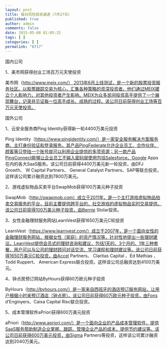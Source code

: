 ```yaml
---
layout: post
title: 每日风险投资速递（7月27日）
published: true
author: admin
comments: false
date: 2015-05-08 01:05:32
tags: [ ]
categories: [ ]
permalink: "6717"
---
```



国内公司

1、美市网获得创业工场百万元天使投资

美市网（http://www.meix.com/） 2013年6月上线测试，是一个新的股票投资服务社区。以股票跟踪交易为核心，汇集各种策略的资深投资者。他们通过MEIX建立个人影响力，对其他投资者产生影响。MEIX为众多民间投资高手提供了一个展现舞台，记录并见证每一位高手成长、成熟的过程。该公司日前获得创业工场等百万元天使投资。

国外公司

1、云安全服务商Ping Identity获得新一轮4400万美元投资

Ping Identity（https://www.pingidentity.com/）是一家安全服务解决方案服务商，主打身份验证和登录服务。其产品PingFederate允许企业员工、合作伙伴、顾客等只登陆一个账号就可以利用企业提供的多项资源；另一款产品PingConnect能够让企业员工不输入密码就使用包括Salesforce、Google Apps在内的各大SaaS服务。该公司日前获得4400万美元新一轮投资，由DFJ Growth、 W Capital Partners、 General Catalyst Partners、SAP等联合投资，这样该公司累计融资达到7800万美元。

2、游戏虚拟物品买卖平台SwapMob获得100万美元种子投资

SwapMob（http://swapmob.com）成立于2011年，是一个主打游戏虚拟物品拍卖交易服务的平台，目前主要提供跨平台的、社交游戏的虚拟物品实时交易提供。该公司日前获得100万美元种子投资，由Bernie Stolar投资。

3、女性金融理财服务网站LearnVest获得1650万美元C轮投资

LearnVest（https://www.learnvest.com/）成立于2007年，是一个面向女性的金融理财服务网站，根据女性（家庭）的资产情况等，针对性地提出一些理财建议。LearnVest提供会员式的理财咨询和建议，包括1天的、3个月的、1年三种套餐，用户可以与公司的理财顾问对话交流、学习课程和理财建议等。该公司日前获得1650万美元C轮投资，由Accel Partners、 Claritas Capital 、Ed Mathias 、Todd Ruppert、 American Express联合投资。这样该公司总融资达到4100万美元。

4、钟点房预订网站ByHours获得60万欧元种子投资

ByHours（http://byhours.com/）是一家来自西班牙的酒店预订服务网站，让用户根据小时来预订酒店（钟点房）。该公司日前获得60万欧元种子投资，由Fons d’Enginyers、Caixa Capital Risc联合投资。

5、成本管理软件aPriori获得600万美元投资

aPriori（http://www.apriori.com/）是一个面向企业的产品成本管理软件，提供SaaS服务帮助制造企业掌握、跟踪、管理企业产品的成本，提供节约建议等。该公司日前获得600万美元投资，由Sigma Partners等投资，这样该公司累计融资达到2040万美元。